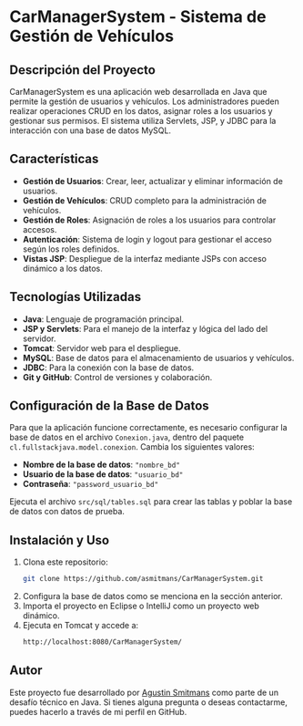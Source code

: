 # CarManagerSystem - Sistema de Gestión de Vehículos

## Descripción del Proyecto
CarManagerSystem es una aplicación web desarrollada en Java que permite la 
gestión de usuarios y vehículos. Los administradores pueden realizar 
operaciones CRUD en los datos, asignar roles a los usuarios y gestionar sus 
permisos. El sistema utiliza Servlets, JSP, y JDBC para la interacción con 
una base de datos MySQL.


## Características
- **Gestión de Usuarios**: Crear, leer, actualizar y eliminar información de 
  usuarios.
- **Gestión de Vehículos**: CRUD completo para la administración de vehículos.
- **Gestión de Roles**: Asignación de roles a los usuarios para controlar 
  accesos.
- **Autenticación**: Sistema de login y logout para gestionar el acceso 
  según los roles definidos.
- **Vistas JSP**: Despliegue de la interfaz mediante JSPs con acceso dinámico 
  a los datos.

  
## Tecnologías Utilizadas
- **Java**: Lenguaje de programación principal.
- **JSP y Servlets**: Para el manejo de la interfaz y lógica del lado del 
  servidor.
- **Tomcat**: Servidor web para el despliegue.
- **MySQL**: Base de datos para el almacenamiento de usuarios y vehículos.
- **JDBC**: Para la conexión con la base de datos.
- **Git y GitHub**: Control de versiones y colaboración.


## Configuración de la Base de Datos
Para que la aplicación funcione correctamente, es necesario configurar la base 
de datos en el archivo `Conexion.java`, dentro del paquete 
`cl.fullstackjava.model.conexion`. Cambia los siguientes valores:

- **Nombre de la base de datos**: `"nombre_bd"`
- **Usuario de la base de datos**: `"usuario_bd"`
- **Contraseña**: `"password_usuario_bd"`

Ejecuta el archivo `src/sql/tables.sql` para crear las tablas y poblar la base 
de datos con datos de prueba.


## Instalación y Uso
1. Clona este repositorio:
   ```bash
   git clone https://github.com/asmitmans/CarManagerSystem.git
   ```
2. Configura la base de datos como se menciona en la sección anterior.
3. Importa el proyecto en Eclipse o IntelliJ como un proyecto web dinámico.
4. Ejecuta en Tomcat y accede a:
   ```bash
   http://localhost:8080/CarManagerSystem/
   ```

   
## Autor
Este proyecto fue desarrollado por [Agustin Smitmans](https://github.com/asmitmans) 
como parte de un desafío técnico en Java. Si tienes alguna pregunta o deseas 
contactarme, puedes hacerlo a través de mi perfil en GitHub.
